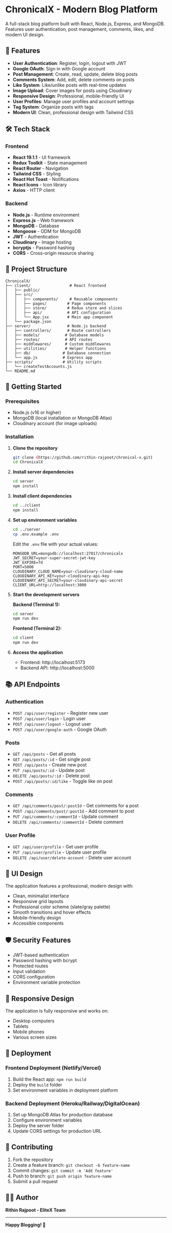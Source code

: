 # ChronicalX - Modern Blog Platform

A full-stack blog platform built with React, Node.js, Express, and MongoDB. Features user authentication, post management, comments, likes, and modern UI design.

## 🚀 Features

- **User Authentication**: Register, login, logout with JWT
- **Google OAuth**: Sign in with Google account
- **Post Management**: Create, read, update, delete blog posts
- **Comments System**: Add, edit, delete comments on posts
- **Like System**: Like/unlike posts with real-time updates
- **Image Upload**: Cover images for posts using Cloudinary
- **Responsive Design**: Professional, mobile-friendly UI
- **User Profiles**: Manage user profiles and account settings
- **Tag System**: Organize posts with tags
- **Modern UI**: Clean, professional design with Tailwind CSS

## 🛠️ Tech Stack

### Frontend
- **React 19.1.1** - UI framework
- **Redux Toolkit** - State management
- **React Router** - Navigation
- **Tailwind CSS** - Styling
- **React Hot Toast** - Notifications
- **React Icons** - Icon library
- **Axios** - HTTP client

### Backend
- **Node.js** - Runtime environment
- **Express.js** - Web framework
- **MongoDB** - Database
- **Mongoose** - ODM for MongoDB
- **JWT** - Authentication
- **Cloudinary** - Image hosting
- **bcryptjs** - Password hashing
- **CORS** - Cross-origin resource sharing

## 📁 Project Structure

```
ChronicalX/
├── client/                 # React frontend
│   ├── public/
│   ├── src/
│   │   ├── components/     # Reusable components
│   │   ├── pages/         # Page components
│   │   ├── store/         # Redux store and slices
│   │   ├── api/           # API configuration
│   │   └── App.jsx        # Main app component
│   └── package.json
├── server/                # Node.js backend
│   ├── controllers/       # Route controllers
│   ├── models/           # Database models
│   ├── routes/           # API routes
│   ├── middlewares/      # Custom middlewares
│   ├── utilities/        # Helper functions
│   ├── db/              # Database connection
│   └── app.js           # Express app
├── scripts/             # Utility scripts
│   └── createTestAccounts.js
└── README.md
```

## 🚀 Getting Started

### Prerequisites
- Node.js (v16 or higher)
- MongoDB (local installation or MongoDB Atlas)
- Cloudinary account (for image uploads)

### Installation

1. **Clone the repository**
   ```bash
   git clone (https://github.com/rithin-rajpoot/chronical-x.git)
   cd ChronicalX
   ```

2. **Install server dependencies**
   ```bash
   cd server
   npm install
   ```

3. **Install client dependencies**
   ```bash
   cd ../client
   npm install
   ```

4. **Set up environment variables**
   ```bash
   cd ../server
   cp .env.example .env
   ```
   
   Edit the `.env` file with your actual values:
   ```env
   MONGODB_URL=mongodb://localhost:27017/chronicalx
   JWT_SECRET=your-super-secret-jwt-key
   JWT_EXPIRE=7d
   PORT=5000
   CLOUDINARY_CLOUD_NAME=your-cloudinary-cloud-name
   CLOUDINARY_API_KEY=your-cloudinary-api-key
   CLOUDINARY_API_SECRET=your-cloudinary-api-secret
   CLIENT_URL=http://localhost:3000
   ```

5. **Start the development servers**

   **Backend (Terminal 1):**
   ```bash
   cd server
   npm run dev
   ```

   **Frontend (Terminal 2):**
   ```bash
   cd client
   npm run dev
   ```

6. **Access the application**
   - Frontend: http://localhost:5173
   - Backend API: http://localhost:5000

## 📚 API Endpoints

### Authentication
- `POST /api/user/register` - Register new user
- `POST /api/user/login` - Login user
- `POST /api/user/logout` - Logout user
- `POST /api/user/google-auth` - Google OAuth

### Posts
- `GET /api/posts` - Get all posts
- `GET /api/posts/:id` - Get single post
- `POST /api/posts` - Create new post
- `PUT /api/posts/:id` - Update post
- `DELETE /api/posts/:id` - Delete post
- `POST /api/posts/:id/like` - Toggle like on post

### Comments
- `GET /api/comments/post/:postId` - Get comments for a post
- `POST /api/comments/post/:postId` - Add comment to post
- `PUT /api/comments/:commentId` - Update comment
- `DELETE /api/comments/:commentId` - Delete comment

### User Profile
- `GET /api/user/profile` - Get user profile
- `PUT /api/user/profile` - Update user profile
- `DELETE /api/user/delete-account` - Delete user account
## 🎨 UI Design

The application features a professional, modern design with:
- Clean, minimalist interface
- Responsive grid layouts
- Professional color scheme (slate/gray palette)
- Smooth transitions and hover effects
- Mobile-friendly design
- Accessible components

## 🛡️ Security Features

- JWT-based authentication
- Password hashing with bcrypt
- Protected routes
- Input validation
- CORS configuration
- Environment variable protection

## 📱 Responsive Design

The application is fully responsive and works on:
- Desktop computers
- Tablets
- Mobile phones
- Various screen sizes

## 🚢 Deployment

### Frontend Deployment (Netlify/Vercel)
1. Build the React app: `npm run build`
2. Deploy the `build` folder
3. Set environment variables in deployment platform

### Backend Deployment (Heroku/Railway/DigitalOcean)
1. Set up MongoDB Atlas for production database
2. Configure environment variables
3. Deploy the server folder
4. Update CORS settings for production URL

## 🤝 Contributing

1. Fork the repository
2. Create a feature branch: `git checkout -b feature-name`
3. Commit changes: `git commit -m 'Add feature'`
4. Push to branch: `git push origin feature-name`
5. Submit a pull request

## 👨‍💻 Author

**Rithin Rajpoot - EliteX Team**

---

**Happy Blogging! 🎉**
